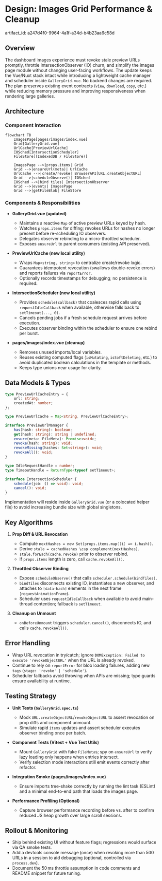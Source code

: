 # Design: Images Grid Performance & Cleanup

artifact_id: a247d4f0-9964-4a1f-a34d-b4b23aa6c58d

## Overview

The dashboard images experience must revoke stale preview URLs promptly, throttle IntersectionObserver (IO) churn, and simplify the images page module without changing user-facing workflows. The update keeps the Vue/Nuxt stack intact while introducing a lightweight cache manager and scheduler inside `GalleryGrid.vue`. No backend changes are required. The plan preserves existing event contracts (`view`, `download`, `copy`, etc.) while reducing memory pressure and improving responsiveness when rendering large galleries.

## Architecture

### Component Interaction

```mermaid
flowchart TD
    ImagesPage[pages/images/index.vue]
    Grid[GalleryGrid.vue]
    UrlCache[PreviewUrlCache]
    IOSched[IntersectionScheduler]
    FileStore[(IndexedDB / FileStore)]

    ImagesPage -->|props.items| Grid
    Grid -->|ensureUrl(meta)| UrlCache
    UrlCache -->|create/revoke| BrowserAPI[URL.createObjectURL]
    Grid -->|scheduleObserve()| IOSched
    IOSched -->|bind tiles| IntersectionObserver
    Grid -->|events| ImagesPage
    Grid -->|getFileBlob| FileStore
```

### Components & Responsibilities

-   **GalleryGrid.vue (updated)**

    -   Maintains a reactive `Map` of active preview URLs keyed by hash.
    -   Watches `props.items` for diffing; revokes URLs for hashes no longer present before re-scheduling IO observers.
    -   Delegates observer rebinding to a micro-throttled scheduler.
    -   Exposes `ensureUrl` to parent consumers (existing API preserved).

-   **PreviewUrlCache (new local utility)**

    -   Wraps `Map<string, string>` to centralize create/revoke logic.
    -   Guarantees idempotent revocation (swallows double-revoke errors) and reports failures via `reportError`.
    -   Optionally records timestamps for debugging; no persistence is required.

-   **IntersectionScheduler (new local utility)**

    -   Provides `schedule(callback)` that coalesces rapid calls using `requestIdleCallback` when available, otherwise falls back to `setTimeout(..., 0)`.
    -   Cancels pending jobs if a fresh schedule request arrives before execution.
    -   Executes observer binding within the scheduler to ensure one rebind per burst.

-   **pages/images/index.vue (cleanup)**
    -   Removes unused imports/local variables.
    -   Reuses existing computed flags (`isMutating`, `isSoftDeleting`, etc.) to avoid duplicated boolean calculations in the template or methods.
    -   Keeps type unions near usage for clarity.

## Data Models & Types

```ts
type PreviewUrlCacheEntry = {
    url: string;
    createdAt: number;
};

type PreviewUrlCache = Map<string, PreviewUrlCacheEntry>;

interface PreviewUrlManager {
    has(hash: string): boolean;
    get(hash: string): string | undefined;
    ensure(meta: FileMeta): Promise<void>;
    revoke(hash: string): void;
    revokeMissing(hashes: Set<string>): void;
    revokeAll(): void;
}

type IdleRequestHandle = number;
type TimeoutHandle = ReturnType<typeof setTimeout>;

interface IntersectionScheduler {
    schedule(job: () => void): void;
    cancel(): void;
}
```

Implementation will reside inside `GalleryGrid.vue` (or a colocated helper file) to avoid increasing bundle size with global singletons.

## Key Algorithms

1. **Prop Diff & URL Revocation**

    - Compute `nextHashes = new Set(props.items.map((i) => i.hash))`.
    - Derive `stale = cachedHashes \cap complement(nextHashes)`.
    - `stale.forEach(cache.revoke)` prior to observer rebind.
    - If `props.items` length is zero, call `cache.revokeAll()`.

2. **Throttled Observer Binding**

    - Expose `scheduleObserve()` that calls `scheduler.schedule(bindTiles)`.
    - `bindTiles` disconnects existing IO, instantiates a new observer, and attaches to `[data-hash]` elements in the next frame (`requestAnimationFrame`).
    - Scheduler uses `requestIdleCallback` when available to avoid main-thread contention; fallback is `setTimeout`.

3. **Cleanup on Unmount**
    - `onBeforeUnmount` triggers `scheduler.cancel()`, disconnects IO, and calls `cache.revokeAll()`.

## Error Handling

-   Wrap URL revocation in try/catch; ignore `DOMException: Failed to execute 'revokeObjectURL'` when the URL is already revoked.
-   Continue to rely on `reportError` for blob loading failures, adding new `tags` (`stage: 'revoke' | 'schedule'`).
-   Scheduler fallbacks avoid throwing when APIs are missing; type guards ensure availability at runtime.

## Testing Strategy

-   **Unit Tests (`GalleryGrid.spec.ts`)**

    -   Mock `URL.createObjectURL`/`revokeObjectURL` to assert revocation on prop diffs and component unmount.
    -   Simulate rapid `items` updates and assert scheduler executes observer binding once per batch.

-   **Component Tests (Vitest + Vue Test Utils)**

    -   Mount `GalleryGrid` with fake `FileMeta`s; spy on `ensureUrl` to verify lazy loading only happens when entries intersect.
    -   Verify selection mode interactions still emit events correctly after refactor.

-   **Integration Smoke (pages/images/index.vue)**

    -   Ensure imports tree-shake correctly by running the lint task (ESLint) and a minimal end-to-end path that loads the images page.

-   **Performance Profiling (Optional)**
    -   Capture browser performance recording before vs. after to confirm reduced JS heap growth over large scroll sessions.

## Rollout & Monitoring

-   Ship behind existing UI without feature flags; regressions would surface via QA smoke tests.
-   Add a devtools console message (once) when revoking more than 500 URLs in a session to aid debugging (optional, controlled via `process.dev`).
-   Document the 50 ms throttle assumption in code comments and README snippet for future tuning.
